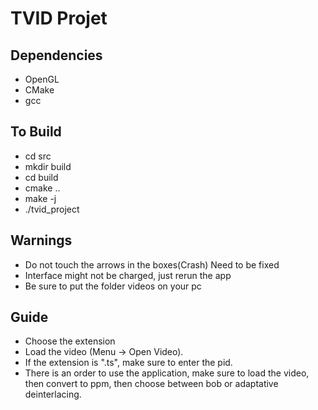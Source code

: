 # TVID Projet

## Dependencies

- OpenGL
- CMake
- gcc

## To Build

- cd src
- mkdir build
- cd build
- cmake ..
- make -j
- ./tvid_project

## Warnings

- Do not touch the arrows in the boxes(Crash) Need to be fixed
- Interface might not be charged, just rerun the app
- Be sure to put the folder videos on your pc

## Guide

- Choose the extension
- Load the video (Menu -> Open Video).
- If the extension is ".ts", make sure to enter the pid.
- There is an order to use the application, make sure to load the video, then convert to ppm, then choose between bob or adaptative deinterlacing.
